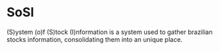 # SoSI
(S)ystem (o)f (S)tock (I)nformation is a system used to gather brazilian stocks information, consolidating them into an unique place.
